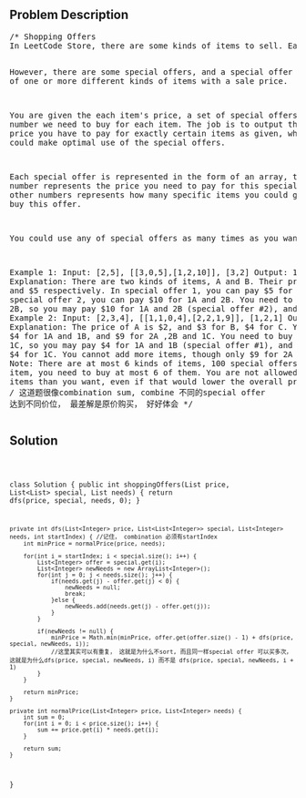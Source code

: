 <!--
<style>
  body { font-family: Arial, sans-serif; }
  .container {{ max-width: 100%; margin: 0 auto; padding: 10px; }}
  .comment-block { max-width: 30%; background-color: #f9f9f9; padding: 10px; border-left: 5px solid #ccc; overflow-wrap: break-word; white-space: pre-wrap; }
  .code-block { background-color: #f4f4f4; padding: 10px; border: 1px solid #ddd; overflow-wrap: break-word; white-space: pre-wrap; }
</style>
-->

<div class='container'>
<h2>Problem Description</h2>
<div class='comment-block'>
<pre>
/* Shopping Offers
In LeetCode Store, there are some kinds of items to sell. Each item has a price.

However, there are some special offers, and a special offer consists of one or more different kinds of items with a sale price.

You are given the each item's price, a set of special offers, and the number we need to buy for each item. 
The job is to output the lowest price you have to pay for exactly certain items as given, where you could make optimal use of the special offers.

Each special offer is represented in the form of an array, the last number represents the price you need to pay for this special offer, 
other numbers represents how many specific items you could get if you buy this offer.

You could use any of special offers as many times as you want.

Example 1:
Input: [2,5], [[3,0,5],[1,2,10]], [3,2]
Output: 14
Explanation: 
There are two kinds of items, A and B. Their prices are $2 and $5 respectively. 
In special offer 1, you can pay $5 for 3A and 0B
In special offer 2, you can pay $10 for 1A and 2B. 
You need to buy 3A and 2B, so you may pay $10 for 1A and 2B (special offer #2), and $4 for 2A.
Example 2:
Input: [2,3,4], [[1,1,0,4],[2,2,1,9]], [1,2,1]
Output: 11
Explanation: 
The price of A is $2, and $3 for B, $4 for C. 
You may pay $4 for 1A and 1B, and $9 for 2A ,2B and 1C. 
You need to buy 1A ,2B and 1C, so you may pay $4 for 1A and 1B (special offer #1), and $3 for 1B, $4 for 1C. 
You cannot add more items, though only $9 for 2A ,2B and 1C.
Note:
There are at most 6 kinds of items, 100 special offers.
For each item, you need to buy at most 6 of them.
You are not allowed to buy more items than you want, even if that would lower the overall price.
*/
/* 
这道题很像combination sum, combine 不同的special offer 达到不同价位， 最差解是原价购买， 好好体会
*/
</pre>
</div>

<h2>Solution</h2>
<div class='code-block'>
<pre><code class='language-java'>





class Solution {
    public int shoppingOffers(List<Integer> price, List<List<Integer>> special, List<Integer> needs) {
        return dfs(price, special, needs, 0);
    }
    
    private int dfs(List<Integer> price, List<List<Integer>> special, List<Integer> needs, int startIndex) { //记住， combination 必须有startIndex
        int minPrice = normalPrice(price, needs);

        for(int i = startIndex; i < special.size(); i++) {
            List<Integer> offer = special.get(i);
            List<Integer> newNeeds = new ArrayList<Integer>();
            for(int j = 0; j < needs.size(); j++) {
                if(needs.get(j) - offer.get(j) < 0) {
                    newNeeds = null;
                    break;
                }else {
                    newNeeds.add(needs.get(j) - offer.get(j));
                }
            }
            
            if(newNeeds != null) {
                minPrice = Math.min(minPrice, offer.get(offer.size() - 1) + dfs(price, special, newNeeds, i));
                //这里其实可以有重复， 这就是为什么不sort, 而且同一样special offer 可以买多次， 这就是为什么dfs(price, special, newNeeds, i) 而不是 dfs(price, special, newNeeds, i + 1)
            }
        }
        
        return minPrice;
    }
    
    private int normalPrice(List<Integer> price, List<Integer> needs) {
        int sum = 0;
        for(int i = 0; i < price.size(); i++) {
            sum += price.get(i) * needs.get(i);
        }
        
        return sum;
    }
    
}</code></pre>
</div>
</div>
